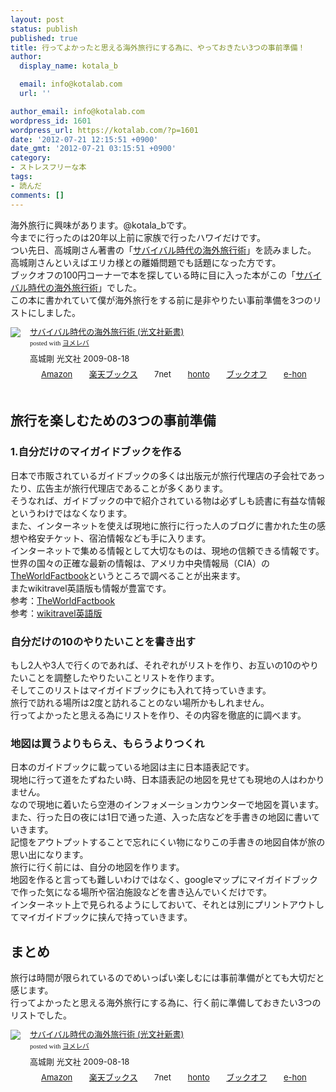 ```yaml
---
layout: post
status: publish
published: true
title: 行ってよかったと思える海外旅行にする為に、やっておきたい3つの事前準備！
author:
  display_name: kotala_b

  email: info@kotalab.com
  url: ''

author_email: info@kotalab.com
wordpress_id: 1601
wordpress_url: https://kotalab.com/?p=1601
date: '2012-07-21 12:15:51 +0900'
date_gmt: '2012-07-21 03:15:51 +0900'
category:
- ストレスフリーな本
tags:
- 読んだ
comments: []
---
```

<p>海外旅行に興味があります。@kotala_bです。<br />
今までに行ったのは20年以上前に家族で行ったハワイだけです。<br />
つい先日、高城剛さん著書の「<a href="https://www.amazon.co.jp/exec/obidos/asin/4334035183/same-22/" rel="nofollow" name="booklink" target="_blank">サバイバル時代の海外旅行術</a>」を読みました。<br />
高城剛さんといえばエリカ様との離婚問題でも話題になった方です。<br />
ブックオフの100円コーナーで本を探している時に目に入った本がこの「<a href="https://www.amazon.co.jp/exec/obidos/asin/4334035183/same-22/" rel="nofollow" name="booklink" target="_blank">サバイバル時代の海外旅行術</a>」でした。<br />
この本に書かれていて僕が海外旅行をする前に是非やりたい事前準備を3つのリストにしました。<br />
<!--more--></p>
<div class="booklink-box" style="text-align:left;padding-bottom:20px;font-size:small;/zoom: 1;overflow: hidden;">
<div class="booklink-image" style="float:left;margin:0 15px 10px 0;"><a href="https://www.amazon.co.jp/exec/obidos/asin/4334035183/same-22/" name="booklink" rel="nofollow" target="_blank"><img src="https://images-fe.ssl-images-amazon.com/images/I/31OGPhH4XmL._SL160_.jpg" style="border: none;" /></a></div>
<div class="booklink-info" style="line-height:120%;/zoom: 1;overflow: hidden;">
<div class="booklink-name" style="margin-bottom:10px;line-height:120%"><a href="https://www.amazon.co.jp/exec/obidos/asin/4334035183/same-22/" rel="nofollow" name="booklink" target="_blank">サバイバル時代の海外旅行術 (光文社新書)</a>
<div class="booklink-powered-date" style="font-size:8pt;margin-top:5px;font-family:verdana;line-height:120%">posted with <a href="https://yomereba.com" target="_blank">ヨメレバ</a></div>
</div>
<div class="booklink-detail" style="margin-bottom:5px;">高城剛 光文社 2009-08-18    </div>
<div class="booklink-link2" style="margin-top:10px;">
<div class="shoplinkamazon" style="display:inline;margin-right:5px;background: url('https://img.yomereba.com/tam_y.gif') 0 0 no-repeat;padding: 2px 0 2px 18px;white-space: nowrap;"><a href="https://www.amazon.co.jp/exec/obidos/asin/4334035183/same-22/" rel="nofollow" target="_blank" title="アマゾン" >Amazon</a></div>
<div class="shoplinkrakuten" style="display:inline;margin-right:5px;background: url('https://img.yomereba.com/tam_y.gif') 0 -50px no-repeat;padding: 2px 0 2px 18px;white-space: nowrap;"><a href="https://hb.afl.rakuten.co.jp/hgc/0fa7afc8.bbfc196a.0fa7afc9.d56c38f1/?pc=http%3A%2F%2Fbooks.rakuten.co.jp%2Frb%2F6149956%2F%3Fscid%3Daf_ich_link_urltxt%26m%3Dhttp%3A%2F%2Fm.rakuten.co.jp%2Fev%2Fbook%2F" rel="nofollow" target="_blank" title="楽天ブックス" >楽天ブックス</a></div>
<div class="shoplinkseven" style="display:inline;margin-right:5px;background: url('https://img.yomereba.com/tam_y.gif') 0 -100px no-repeat;padding: 2px 0 2px 18px;white-space: nowrap;"><span class="removed_link" title="click.linksynergy.com/fs-bin/click?id=d2yYUp776R4&amp;subid=&amp;offerid=197738.1&amp;type=10&amp;tmpid=1787&amp;RD_PARM1=http%253A%252F%252Fwww.7netshopping.jp%252Fbooks%252Fsearch_result%252F%253Fctgy%253Dbooks%2526code%253D4334035183">7net</span></div>
<div class="shoplinkbk1" style="display:inline;margin-right:5px;background: url('https://img.yomereba.com/tam_y.gif') 0 -150px no-repeat;padding: 2px 0 2px 18px;white-space: nowrap;"><a href="https://ck.jp.ap.valuecommerce.com/servlet/referral?sid=2967684&pid=881104827&vc_url=http%3A%2F%2Fhonto.jp%2Fnetstore%2Fsearch_021_104334035183.html%3Fsrchf%3D1%26srchGnrNm%3D1" target="_blank" title="bk1" >honto</a></div>
<div class="shoplinkbookoff" style="display:inline;margin-right:5px;background: url('https://img.yomereba.com/tam_y.gif') 0 -200px no-repeat;padding: 2px 0 2px 18px;white-space: nowrap;"><a href="https://click.linksynergy.com/fs-bin/click?id=d2yYUp776R4&subid=&offerid=169505.1&type=10&tmpid=3677&RD_PARM1=http%253A%252F%252Fwww.bookoffonline.co.jp%252Fdisplay%252FL001%252Cbg%253D12%252Cq%253D9784334035181" rel="nofollow" target="_blank" title="ブックオフオンライン" >ブックオフ</a></div>
<div class="shoplinkehon" style="display:inline;margin-right:5px;background: url('https://img.yomereba.com/tam_y.gif') 0 -250px no-repeat;padding: 2px 0 2px 18px;white-space: nowrap;"><a href="https://ck.jp.ap.valuecommerce.com/servlet/referral?sid=2967684&pid=881104827&vc_url=http%3A%2F%2Fwww.e-hon.ne.jp%2Fbec%2FSA%2FDetail%3FrefISBN%3D4334035183" target="_blank" title="e-hon" >e-hon</a></div>
</div>
</div>
</div>
<h2>旅行を楽しむための3つの事前準備</h2>
<h3>1.自分だけのマイガイドブックを作る</h3>
<p>日本で市販されているガイドブックの多くは出版元が旅行代理店の子会社であったり、広告主が旅行代理店であることが多くあります。<br />
そうなれば、ガイドブックの中で紹介されている物は必ずしも読書に有益な情報というわけではなくなります。<br />
また、インターネットを使えば現地に旅行に行った人のブログに書かれた生の感想や格安チケット、宿泊情報なども手に入ります。<br />
インターネットで集める情報として大切なものは、現地の信頼できる情報です。<br />
世界の国々の正確な最新の情報は、アメリカ中央情報局（CIA）の<a href="https://www.cia.gov/library/publications/the-world-factbook/" title="CIA" target="_blank">TheWorldFactbook</a>というところで調べることが出来ます。<br />
またwikitravel英語版も情報が豊富です。<br />
参考：<a href="https://www.cia.gov/library/publications/the-world-factbook/" title="CIA" target="_blank">TheWorldFactbook</a><br />
参考：<a href="http://wikitravel.org/en/Main_Page" title="wikitravel" target="_blank">wikitravel英語版</a></p>
<h3>自分だけの10のやりたいことを書き出す</h3>
<p>もし2人や3人で行くのであれば、それぞれがリストを作り、お互いの10のやりたいことを調整したやりたいことリストを作ります。<br />
そしてこのリストはマイガイドブックにも入れて持っていきます。<br />
旅行で訪れる場所は2度と訪れることのない場所かもしれません。<br />
行ってよかったと思える為にリストを作り、その内容を徹底的に調べます。</p>
<h3>地図は買うよりもらえ、もらうよりつくれ</h3>
<p>日本のガイドブックに載っている地図は主に日本語表記です。<br />
現地に行って道をたずねたい時、日本語表記の地図を見せても現地の人はわかりません。<br />
なので現地に着いたら空港のインフォメーションカウンターで地図を貰います。<br />
また、行った日の夜には1日で通った道、入った店などを手書きの地図に書いていきます。<br />
記憶をアウトプットすることで忘れにくい物になりこの手書きの地図自体が旅の思い出になります。<br />
旅行に行く前には、自分の地図を作ります。<br />
地図を作ると言っても難しいわけではなく、googleマップにマイガイドブックで作った気になる場所や宿泊施設などを書き込んでいくだけです。<br />
インターネット上で見られるようにしておいて、それとは別にプリントアウトしてマイガイドブックに挟んで持っていきます。</p>
<h2>まとめ</h2>
<p>旅行は時間が限られているのでめいっぱい楽しむには事前準備がとても大切だと感じます。<br />
行ってよかったと思える海外旅行にする為に、行く前に準備しておきたい3つのリストでした。</p>
<div class="booklink-box" style="text-align:left;padding-bottom:20px;font-size:small;/zoom: 1;overflow: hidden;">
<div class="booklink-image" style="float:left;margin:0 15px 10px 0;"><a href="https://www.amazon.co.jp/exec/obidos/asin/4334035183/same-22/" name="booklink" rel="nofollow" target="_blank"><img src="https://images-fe.ssl-images-amazon.com/images/I/31OGPhH4XmL._SL160_.jpg" style="border: none;" /></a></div>
<div class="booklink-info" style="line-height:120%;/zoom: 1;overflow: hidden;">
<div class="booklink-name" style="margin-bottom:10px;line-height:120%"><a href="https://www.amazon.co.jp/exec/obidos/asin/4334035183/same-22/" rel="nofollow" name="booklink" target="_blank">サバイバル時代の海外旅行術 (光文社新書)</a>
<div class="booklink-powered-date" style="font-size:8pt;margin-top:5px;font-family:verdana;line-height:120%">posted with <a href="https://yomereba.com" target="_blank">ヨメレバ</a></div>
</div>
<div class="booklink-detail" style="margin-bottom:5px;">高城剛 光文社 2009-08-18    </div>
<div class="booklink-link2" style="margin-top:10px;">
<div class="shoplinkamazon" style="display:inline;margin-right:5px;background: url('https://img.yomereba.com/tam_y.gif') 0 0 no-repeat;padding: 2px 0 2px 18px;white-space: nowrap;"><a href="https://www.amazon.co.jp/exec/obidos/asin/4334035183/same-22/" rel="nofollow" target="_blank" title="アマゾン" >Amazon</a></div>
<div class="shoplinkrakuten" style="display:inline;margin-right:5px;background: url('https://img.yomereba.com/tam_y.gif') 0 -50px no-repeat;padding: 2px 0 2px 18px;white-space: nowrap;"><a href="https://hb.afl.rakuten.co.jp/hgc/0fa7afc8.bbfc196a.0fa7afc9.d56c38f1/?pc=http%3A%2F%2Fbooks.rakuten.co.jp%2Frb%2F6149956%2F%3Fscid%3Daf_ich_link_urltxt%26m%3Dhttp%3A%2F%2Fm.rakuten.co.jp%2Fev%2Fbook%2F" rel="nofollow" target="_blank" title="楽天ブックス" >楽天ブックス</a></div>
<div class="shoplinkseven" style="display:inline;margin-right:5px;background: url('https://img.yomereba.com/tam_y.gif') 0 -100px no-repeat;padding: 2px 0 2px 18px;white-space: nowrap;"><span class="removed_link" title="click.linksynergy.com/fs-bin/click?id=d2yYUp776R4&amp;subid=&amp;offerid=197738.1&amp;type=10&amp;tmpid=1787&amp;RD_PARM1=http%253A%252F%252Fwww.7netshopping.jp%252Fbooks%252Fsearch_result%252F%253Fctgy%253Dbooks%2526code%253D4334035183">7net</span></div>
<div class="shoplinkbk1" style="display:inline;margin-right:5px;background: url('https://img.yomereba.com/tam_y.gif') 0 -150px no-repeat;padding: 2px 0 2px 18px;white-space: nowrap;"><a href="https://ck.jp.ap.valuecommerce.com/servlet/referral?sid=2967684&pid=881104827&vc_url=http%3A%2F%2Fhonto.jp%2Fnetstore%2Fsearch_021_104334035183.html%3Fsrchf%3D1%26srchGnrNm%3D1" target="_blank" title="bk1" >honto</a></div>
<div class="shoplinkbookoff" style="display:inline;margin-right:5px;background: url('https://img.yomereba.com/tam_y.gif') 0 -200px no-repeat;padding: 2px 0 2px 18px;white-space: nowrap;"><a href="https://click.linksynergy.com/fs-bin/click?id=d2yYUp776R4&subid=&offerid=169505.1&type=10&tmpid=3677&RD_PARM1=http%253A%252F%252Fwww.bookoffonline.co.jp%252Fdisplay%252FL001%252Cbg%253D12%252Cq%253D9784334035181" rel="nofollow" target="_blank" title="ブックオフオンライン" >ブックオフ</a></div>
<div class="shoplinkehon" style="display:inline;margin-right:5px;background: url('https://img.yomereba.com/tam_y.gif') 0 -250px no-repeat;padding: 2px 0 2px 18px;white-space: nowrap;"><a href="https://ck.jp.ap.valuecommerce.com/servlet/referral?sid=2967684&pid=881104827&vc_url=http%3A%2F%2Fwww.e-hon.ne.jp%2Fbec%2FSA%2FDetail%3FrefISBN%3D4334035183" target="_blank" title="e-hon" >e-hon</a></div>
</div>
</div>
</div>
